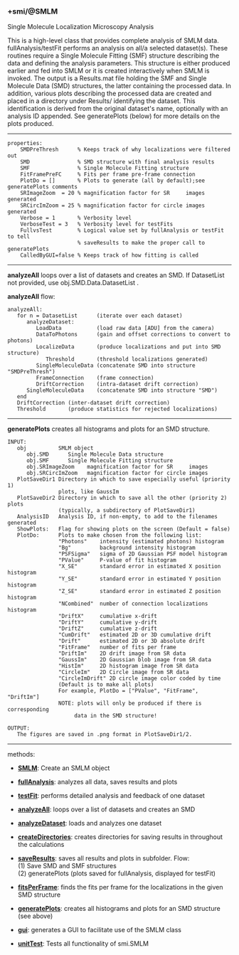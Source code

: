 ### +smi/@SMLM

Single Molecule Localization Microscopy Analysis

This is a high-level class that provides complete analysis of SMLM data.
fullAnalysis/testFit performs an analysis on all/a selected dataset(s).
These routines require a Single Molecule Fitting (SMF) structure describing
the data and defining the analysis parameters.  This structure is either
produced earlier and fed into SMLM or it is created interactively when SMLM
is invoked.  The output is a Results.mat file holding the SMF and Single
Molecule Data (SMD) structures, the latter containing the processed data.  In
addition, various plots describing the processed data are created and placed
in a directory under Results/ identifying the dataset.  This identification is
derived from the original dataset's name, optionally with an analysis ID
appended.  See generatePlots (below) for more details on the plots produced.

---

```
properties:
    SMDPreThresh      % Keeps track of why localizations were filtered out
    SMD               % SMD structure with final analysis results
    SMF               % Single Molecule Fitting structure
    FitFramePreFC     % Fits per frame pre-frame connection
    PlotDo = []       % Plots to generate (all by default);see generatePlots comments
    SRImageZoom  = 20 % magnification factor for SR     images generated
    SRCircImZoom = 25 % magnification factor for circle images generated
    Verbose = 1       % Verbosity level
    VerboseTest = 3   % Verbosity level for testFits
    FullvsTest        % Logical value set by fullAnalysis or testFit to tell
                      % saveResults to make the proper call to generatePlots
    CalledByGUI=false % Keeps track of how fitting is called
```

---

**analyzeAll** loops over a list of datasets and creates an SMD.
If DatasetList not provided, use obj.SMD.Data.DatasetList .

**analyzeAll** flow:

```
analyzeAll:
   for n = DatasetList      (iterate over each dataset)
      analyzeDataset:
         LoadData           (load raw data [ADU] from the camera)
         DataToPhotons      (gain and offset corrections to convert to photons)
         LocalizeData       (produce localizations and put into SMD structure)
            Threshold       (threshold localizations generated)
         SingleMoleculeData (concatenate SMD into structure "SMDPreThresh")
         FrameConnection    (frame connection)
         DriftCorrection    (intra-dataset drift correction)
      SingleMoleculeData    (concatenate SMD into structure "SMD")
   end
   DriftCorrection (inter-dataset drift correction)
   Threshold       (produce statistics for rejected localizations)
```

---

**generatePlots** creates all histograms and plots for an SMD structure.

```
INPUT:
   obj          SMLM object
      obj.SMD      Single Molecule Data structure
      obj.SMF      Single Molecule Fitting structure
      obj.SRImageZoom    magnification factor for SR     images
      obj.SRCircImZoom   magnification factor for circle images
   PlotSaveDir1 Directory in which to save especially useful (priority 1)
                plots, like GaussIm
   PlotSaveDir2 Directory in which to save all the other (priority 2) plots
                (typically, a subdirectory of PlotSaveDir1)
   AnalysisID   Analysis ID, if non-empty, to add to the filenames generated
   ShowPlots:   Flag for showing plots on the screen (Default = false)
   PlotDo:      Plots to make chosen from the following list:
                "Photons"    intensity (estimated photons) histogram
                "Bg"         background intensity histogram
                "PSFSigma"   sigma of 2D Gaussian PSF model histogram
                "PValue"     P-value of fit histogram
                "X_SE"       standard error in estimated X position histogram
                "Y_SE"       standard error in estimated Y position histogram
                "Z_SE"       standard error in estimated Z position histogram
                "NCombined"  number of connection localizations histogram
                "DriftX"     cumulative x-drift
                "DriftY"     cumulative y-drift
                "DriftZ"     cumulative z-drift
                "CumDrift"   estimated 2D or 3D cumulative drift
                "Drift"      estimated 2D or 3D absolute drift
                "FitFrame"   number of fits per frame
                "DriftIm"    2D drift image from SR data
                "GaussIm"    2D Gaussian blob image from SR data
                "HistIm"     2D histogram image from SR data
                "CircleIm"   2D Circle image from SR data
                "CircleImDrift" 2D circle image color coded by time
                (Default is to make all plots)
                For example, PlotDo = ["PValue", "FitFrame", "DriftIm"]
                NOTE: plots will only be produced if there is corresponding
                     data in the SMD structure!

OUTPUT:
   The figures are saved in .png format in PlotSaveDir1/2.
```

---

methods:
- **[SMLM](SMLM.m)**:
  Create an SMLM object
- **[fullAnalysis](SMLM.m)**:
  analyzes all data, saves results and plots
- **[testFit](SMLM.m)**:
  performs detailed analysis and feedback of one dataset
- **[analyzeAll](SMLM.m)**:
  loops over a list of datasets and creates an SMD
- **[analyzeDataset](SMLM.m)**:
  loads and analyzes one dataset
- **[createDirectories](SMLM.m)**:
  creates directories for saving results in throughout the calculations
- **[saveResults](SMLM.m)**:
  saves all results and plots in subfolder.  Flow:  
  (1) Save SMD and SMF structures  
  (2) generatePlots (plots saved for fullAnalysis, displayed for testFit)

- **[fitsPerFrame](fitsPerFrame.m)**:
  finds the fits per frame for the localizations in the given SMD structure
- **[generatePlots](generatePlots.m)**:
  creates all histograms and plots for an SMD structure (see above)
- **[gui](gui.m)**:
  generates a GUI to facilitate use of the SMLM class
- **[unitTest](unitTest.m)**:
  Tests all functionality of smi.SMLM
